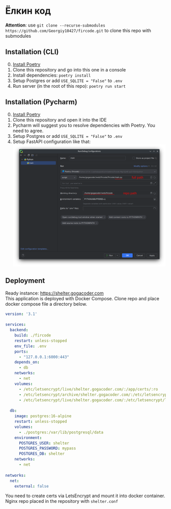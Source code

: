 # Ёлкин код
**Attention**: use ```git clone --recurse-submodules https://github.com/Georgiy10427/fircode.git``` to clone this repo with submodules
## Installation (CLI)
0. [Install Poetry](https://python-poetry.org/docs/#installation)
1. Clone this repository and go into this one in a console
2. Install dependencies: `poetry install`
3. Setup Postgres or add `USE_SQLITE = "False"` to `.env`
4. Run server (in the root of this repo): `poetry run start`

## Installation (Pycharm)
0. [Install Poetry](https://python-poetry.org/docs/#installation)
1. Clone this repository and open it into the IDE
2. Pycharm will suggest you to resolve dependencies with Poetry. You need to agree.
3. Setup Postgres or add `USE_SQLITE = "False"` to `.env`
4. Setup FastAPI configuration like that:
![Pycharm configuration](pycharm_setup.png)

## Deployment
Ready instance: https://shelter.gogacoder.com  
This application is deployed with Docker Compose. 
Clone repo and place docker compose file a directory below.
```yaml
version: '3.1'

services:
  backend:
    build: ./fircode
    restart: unless-stopped
    env_file: .env
    ports:
      - "127.0.0.1:6000:443"
    depends_on:
      - db
    networks:
      - net
    volumes:
      - /etc/letsencrypt/live/shelter.gogacoder.com/:/app/certs/:ro
      - /etc/letsencrypt/archive/shelter.gogacoder.com/:/etc/letsencrypt/archive/shelter.gogacoder.com/:ro
      - /etc/letsencrypt/live/shelter.gogacoder.com/:/etc/letsencrypt/live/shelter.gogacoder.com/:ro

  db:
    image: postgres:16-alpine
    restart: unless-stopped
    volumes:
      - ./postgres:/var/lib/postgresql/data 
    environment:
      POSTGRES_USER: shelter
      POSTGRES_PASSWORD: mypass
      POSTGRES_DB: shelter
    networks:
      - net
 
networks:
  net:
    external: false
```
You need to create certs via LetsEncrypt and mount it into docker container. Nginx repo placed in the repository with ```shelter.conf```  
